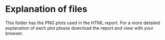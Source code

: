 Explanation of files
====================

This folder has the PNG plots used in the HTML report. For a more detailed explanation of each plot please download the report and view with your browser.

